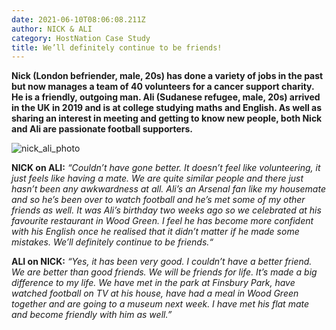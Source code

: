 ```yaml
---
date: 2021-06-10T08:06:08.211Z
author: NICK & ALI
category: HostNation Case Study
title: We’ll definitely continue to be friends!
---
```

**Nick (London befriender, male, 20s) has done a variety of jobs in the past but now manages a team of 40 volunteers for a cancer support charity. He is a friendly, outgoing man. Ali (Sudanese refugee, male, 20s) arrived in the UK in 2019 and is at college studying maths and English. As well as sharing an interest in meeting and getting to know new people, both Nick and Ali are passionate football supporters.**

![nick_ali_photo](/assets/nick_ali_low_res_photo.png "Nick and Ali in the Natural History Museum in London")

**NICK on ALI:** *“Couldn’t have gone better. It doesn’t feel like volunteering, it just feels like having a mate. We are quite similar people and there just hasn’t been any awkwardness at all. Ali’s an Arsenal fan like my housemate and so he’s been over to watch football and he’s met some of my other friends as well. It was Ali’s birthday two weeks ago so we celebrated at his favourite restaurant in Wood Green. I feel he has become more confident with his English once he realised that it didn’t matter if he made some mistakes. We’ll definitely continue to be friends.“*

**ALI on NICK:** *“Yes, it has been very good. I couldn’t have a better friend. We are better than good friends. We will be friends for life. It’s made a big difference to my life. We have met in the park at Finsbury Park, have watched football on TV at his house, have had a meal in Wood Green together and are going to a museum next week. I have met his flat mate and become friendly with him as well.”*